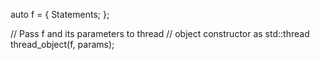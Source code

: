 auto f = [](params)
{
    Statements;
};
 
// Pass f and its parameters to thread
// object constructor as
std::thread thread_object(f, params);